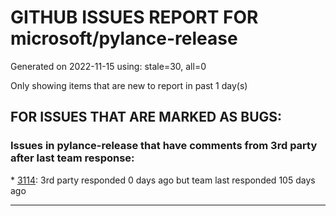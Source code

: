 
# GITHUB ISSUES REPORT FOR microsoft/pylance-release


Generated on 2022-11-15 using: stale=30, all=0


Only showing items that are new to report in past 1 day(s)


## FOR ISSUES THAT ARE MARKED AS BUGS:


### Issues in pylance-release that have comments from 3rd party after last team response:


\* [3114](https://github.com/microsoft/pylance-release/issues/3114 "Assign to variable from commented-out magic command"): 3rd party responded 0 days ago but team last responded 105 days ago

---
